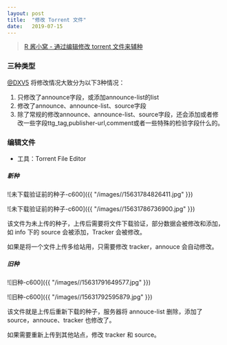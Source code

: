 ```yaml
---
layout: post
title:  "修改 Torrent 文件"
date:   2019-07-15
---
```


> [R 酱小窝 - 通过编辑修改 torrent 文件来辅种](https://blog.rhilip.info/archives/1059/)

### 三种类型

[@DXV5](https://github.com/DXV5 "@DXV5") 将修改情况大致分为以下3种情况：

1. 只修改了announce字段，或添加announce-list的list  
2. 修改了announce、announce-list、source字段  
3. 除了常规的修改announce、announce-list、source字段，还会添加或者修改一些字段ttg_tag,publisher-url,comment或者一些特殊的检验字段什么的。  

### 编辑文件

* 工具：Torrent File Editor

##### 新种

![未下载验证前的种子-c600]({{ "/images//15631784826411.jpg" }})

![未下载验证前的种子-c600]({{ "/images//15631786736900.jpg" }})

该文件为未上传的种子，上传后需要将文件下载验证，部分数据会被修改和添加，如 info 下的 source 会被添加，Tracker 会被修改。

如果是将一个文件上传多给站用，只需要修改 tracker，annouce 会自动修改。

##### 旧种

![旧种-c600]({{ "/images//15631791649577.jpg" }})

![旧种-c600]({{ "/images//15631792595879.jpg" }})

该文件就是上传后重新下载的种子，服务器将 annouce-list 删除，添加了source，annouce、tracker 也修改了。

如果需要重新上传到其他站点，修改 tracker 和 source。
